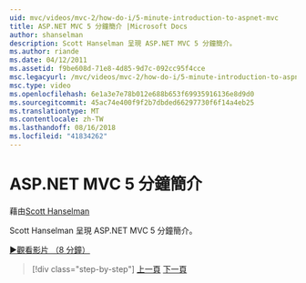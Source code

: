 ```yaml
---
uid: mvc/videos/mvc-2/how-do-i/5-minute-introduction-to-aspnet-mvc
title: ASP.NET MVC 5 分鐘簡介 |Microsoft Docs
author: shanselman
description: Scott Hanselman 呈現 ASP.NET MVC 5 分鐘簡介。
ms.author: riande
ms.date: 04/12/2011
ms.assetid: f9be608d-71e8-4d85-9d7c-092cc95f4cce
msc.legacyurl: /mvc/videos/mvc-2/how-do-i/5-minute-introduction-to-aspnet-mvc
msc.type: video
ms.openlocfilehash: 6e1a3e7e78b012e688b653f69935916136e8d9d0
ms.sourcegitcommit: 45ac74e400f9f2b7dbded66297730f6f14a4eb25
ms.translationtype: MT
ms.contentlocale: zh-TW
ms.lasthandoff: 08/16/2018
ms.locfileid: "41834262"
---
```

<a name="5-minute-introduction-to-aspnet-mvc"></a>ASP.NET MVC 5 分鐘簡介
====================
藉由[Scott Hanselman](https://github.com/shanselman)

Scott Hanselman 呈現 ASP.NET MVC 5 分鐘簡介。

[&#9654;觀看影片 （8 分鐘）](https://channel9.msdn.com/Blogs/ASP-NET-Site-Videos/5-minute-introduction-to-aspnet-mvc)

> [!div class="step-by-step"]
> [上一頁](aspnet-mvc-2-render-action.md)
> [下一頁](how-to-best-learn-asp-net-mvc.md)
